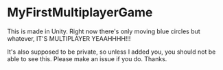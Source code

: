 # MyFirstMultiplayerGame
This is made in Unity. Right now there's only moving blue circles but whatever, IT'S MULTIPLAYER  YEAAHHHH!!!

It's also supposed to be private, so unless I added you, you should not be able to see this. Please make an issue if you do. Thanks.
